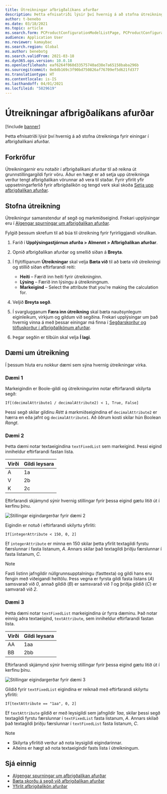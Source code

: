```yaml
---
title: Útreikningar afbrigðalíkans afurðar
description: Þetta efnisatriði lýsir því hvernig á að stofna útreikninga fyrir einingar í afbrigðalíkani afurðar
author: t-benebo
ms.date: 03/18/2021
ms.topic: article
ms.search.form: PCProductConfigurationModelListPage, PCProductConfigurationModelDetails
audience: Application User
ms.reviewer: kamaybac
ms.search.region: Global
ms.author: benebotg
ms.search.validFrom: 2021-03-18
ms.dyn365.ops.version: 10.0.18
ms.openlocfilehash: eaf6264f060d33575740ad38e7a65158baba296b
ms.sourcegitcommit: 0e8db169c3f90bd750826af76709ef5d621fd377
ms.translationtype: HT
ms.contentlocale: is-IS
ms.lasthandoff: 04/01/2021
ms.locfileid: "5829619"
---
```

# <a name="product-configuration-model-calculations"></a>Útreikningar afbrigðalíkans afurðar

[!include [banner](../includes/banner.md)]

Þetta efnisatriði lýsir því hvernig á að stofna útreikninga fyrir einingar í afbrigðalíkani afurðar.

## <a name="prerequisites"></a>Forkröfur

Útreikningarnir eru notaðir í afbrigðalíkani afurðar til að reikna út grunnstillingargildi fyrir vöru. Áður en hægt er að setja upp útreikninga verður tengt afbrigðalíkan vörunnar að vera til staðar. Fyrir yfirlit yfir uppsetningarferlið fyrir afbrigðalíkön og tengd verk skal skoða [Setja upp afbrigðalíkan afurðar](set-up-maintain-product-configuration-model.md).

## <a name="create-a-calculation"></a>Stofna útreikning

Útreikningur samanstendur af segð og markmiðseigind. Frekari upplýsingar eru í [Algengar spurningar um afbrigðalíkan afurðar](calculate-product-configuration-models.md).

Fylgið þessum skrefum til að búa til útreikning fyrir fyrirliggjandi vörulíkan.

1. Farið í **Upplýsingastjórnun afurða \> Almennt \> Afbrigðalíkan afurðar**.
1. Opnið afbrigðalíkan afurðar og smellið síðan á **Breyta**.
1. Í flýtiflipanum **Útreikningar** skal velja **Bæta við** til að bæta við útreikningi og stillið síðan eftirfarandi reiti:

    - **Heiti** – Færið inn heiti fyrir útreikninginn.
    - **Lýsing** – Færið inn lýsingu á útreikningnum.
    - **Markeigind** – Select the attribute that you're making the calculation for.

1. Veljið **Breyta segð**.
1. Í svarglugganum **Færa inn útreikning** skal bæta nauðsynlegum eiginleikum, virkjum og gildum við segðina. Frekari upplýsingar um það hvernig vinna á með þessar einingar má finna í [Segðarskorður og töfluskorður í afbrigðalíkönum afurðar](expression-constraints-table-constraints-product-configuration-models.md).
1. Þegar segðin er tilbúin skal velja **Í lagi**.

## <a name="calculation-examples"></a>Dæmi um útreikning

Í þessum hluta eru nokkur dæmi sem sýna hvernig útreikningar virka.

### <a name="example-1"></a>Dæmi 1

Markeigindin er Boole-gildi og útreikningurinn notar eftirfarandi skilyrta segð:

`If[(decimalAttribute1 / decimalAttribute2) < 1, True, False]`

Þessi segð skilar gildinu *Rétt* á markmiðseigindina ef `decimalAttribute2` er hærra en eða jafnt og `decimalAttribute1`. Að öðrum kosti skilar hún Boolean *Rangt*.

### <a name="example-2"></a>Dæmi 2

Þetta dæmi notar textaeigindina `textFixedList` sem markeigind. Þessi eigind inniheldur eftirfarandi fastan lista.

| Virði | Gildi leysara |
|---|---|
| A | 1a |
| V | 2b |
| K | 2c |

Eftirfarandi skjámynd sýnir hvernig stillingar fyrir þessa eigind gætu litið út í kerfinu þínu.

![Stillingar eigindargerðar fyrir dæmi 2](media/model-calculations-example2.png "Stillingar eigindargerðar fyrir dæmi 2")

Eigindin er notuð í eftirfarandi skilyrtu yfirliti:

`If[integerAttribute < 150, 0, 2]`

Ef `integerAttribute` er minna en 150 skilar þetta yfirlit textagildi fyrstu færslunnar í fasta listanum, *A*. Annars skilar það textagildi þriðju færslunnar í fasta listanum, *C*.

> [!NOTE]
> Fasti listinn jafngildir núllgrunnsupptalningu (fasttexta) og gildi hans eru fengin með viðeigandi heiltölu. Þess vegna er fyrsta gildi fasta listans (*A*) samsvarað við *0*, annað gildið (*B*) er samsvarað við *1* og þriðja gildið (*C*) er samvarað við *2*.

### <a name="example-3"></a>Dæmi 3

Þetta dæmi notar `textFixedList` markeigindina úr fyrra dæminu. Það notar einnig aðra textaeigind, `textAttribute`, sem inniheldur eftirfarandi fastan lista.

| Virði | Gildi leysara |
|---|---|
| AA | 1aa |
| BB | 2bb |

Eftirfarandi skjámynd sýnir hvernig stillingar fyrir þessa eigind gætu litið út í kerfinu þínu.

![Stillingar eigindargerðar fyrir dæmi 3](media/model-calculations-example3.png "Stillingar eigindargerðar fyrir dæmi 3")

Gildið fyrir `textFixedList` eigindina er reiknað með eftirfarandi skilyrtu yfirliti:

`If[textAttribute == "1aa", 0, 2]`

Ef `textAttribute` gildið er með leysigildi sem jafngildir *1aa*, skilar þessi segð textagildi fyrstu færslunnar í `textFixedList` fasta listanum, *A*. Annars skilað það textagildi þriðju færslunnar í `textFixedList` fasta listanum, *C*.

> [!NOTE]
> - Skilyrta yfirlitið verður að nota leysigildi eigindarinnar.
> - Aðeins er hægt að nota textaeigindir fasts lista í útreikningum.

## <a name="see-also"></a>Sjá einnig

- [Algengar spurningar um afbrigðalíkan afurðar](calculate-product-configuration-models.md)
- [Bæta skorðu á segð við afbrigðalíkan afurðar](tasks/add-expression-constraint-product-configuration-model.md)
- [Yfirlit afbrigðalíkön afurðar](product-configuration-models.md)
